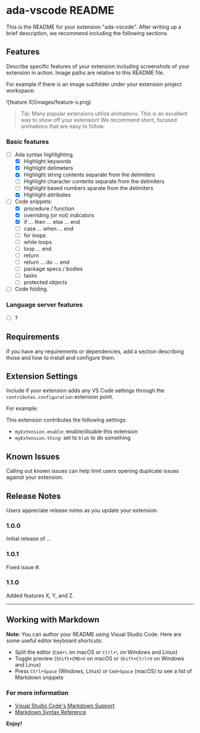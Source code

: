 # ada-vscode README

This is the README for your extension "ada-vscode". After writing up a brief description, we recommend including the following sections.

## Features

Describe specific features of your extension including screenshots of your extension in action. Image paths are relative to this README file.

For example if there is an image subfolder under your extension project workspace:

\!\[feature X\]\(images/feature-x.png\)

> Tip: Many popular extensions utilize animations. This is an excellent way to show off your extension! We recommend short, focused animations that are easy to follow.

### Basic features

* [ ] Ada syntax highlighting.
  - [X] Highlight keywords
  - [X] Highlight delimeters
  - [X] Highlight string contents separate from the delimiters
  - [ ] Highlight character contents separate from the delimiters
  - [ ] Highlight based numbers sparate from the delimiters 
  - [X] Highlight attributes
* [ ] Code snippets:
  - [X] procedure / function
  - [X] overriding (or not) indicators
  - [X] if ... then ... else ... end
  - [ ] case ... when ... end
  - [ ] for loops
  - [ ] while loops
  - [ ] loop ... end
  - [ ] return
  - [ ] return ... do ... end
  - [ ] package specs / bodies
  - [ ] tasks
  - [ ] protected objects
* [ ] Code folding.

### Language server features

* [ ] ?

## Requirements

If you have any requirements or dependencies, add a section describing those and how to install and configure them.

## Extension Settings

Include if your extension adds any VS Code settings through the `contributes.configuration` extension point.

For example:

This extension contributes the following settings:

* `myExtension.enable`: enable/disable this extension
* `myExtension.thing`: set to `blah` to do something

## Known Issues

Calling out known issues can help limit users opening duplicate issues against your extension.

## Release Notes

Users appreciate release notes as you update your extension.

### 1.0.0

Initial release of ...

### 1.0.1

Fixed issue #.

### 1.1.0

Added features X, Y, and Z.

-----------------------------------------------------------------------------------------------------------

## Working with Markdown

**Note:** You can author your README using Visual Studio Code.  Here are some useful editor keyboard shortcuts:

* Split the editor (`Cmd+\` on macOS or `Ctrl+\` on Windows and Linux)
* Toggle preview (`Shift+CMD+V` on macOS or `Shift+Ctrl+V` on Windows and Linux)
* Press `Ctrl+Space` (Windows, Linux) or `Cmd+Space` (macOS) to see a list of Markdown snippets

### For more information

* [Visual Studio Code's Markdown Support](http://code.visualstudio.com/docs/languages/markdown)
* [Markdown Syntax Reference](https://help.github.com/articles/markdown-basics/)

**Enjoy!**
